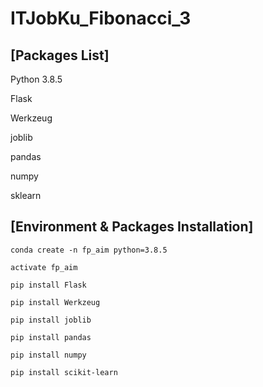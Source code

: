 # ITJobKu_Fibonacci_3

## [Packages List]

Python 3.8.5

Flask    

Werkzeug 

joblib   

pandas   

numpy    

sklearn  


## [Environment & Packages Installation]

`conda create -n fp_aim python=3.8.5`

`activate fp_aim`

`pip install Flask`

`pip install Werkzeug`

`pip install joblib`

`pip install pandas`

`pip install numpy`

`pip install scikit-learn`